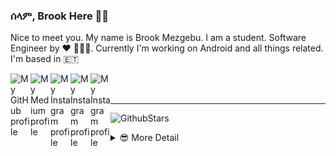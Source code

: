 ### ሰላም, Brook Here 👋🏾

Nice to meet you. My name is Brook Mezgebu. I am a student. Software Engineer by ♥ 👨🏾‍💻.
Currently I'm working on Android and all things related. I'm based in 🇪🇹

<a href="https://github.com/brookmg">
  <img width="32" align="left"
     alt="My GitHub profile"
     src="https://cdn.jsdelivr.net/npm/simple-icons@v3/icons/github.svg">
</a>
<a href="https://medium.com/@brookmezgebu">
  <img width="32" align="left"
     alt="My Medium profile"
     src="https://cdn.jsdelivr.net/npm/simple-icons@v3/icons/medium.svg">
</a>
<a href="https://www.instagram.com/brookmg8">
  <img width="32" align="left"
     alt="My Instagram profile"
     src="https://cdn.jsdelivr.net/npm/simple-icons@v3/icons/instagram.svg">
</a>
<a href="https://www.twitter.com/brook_mezgebu">
  <img width="32" align="left"
     alt="My Instagram profile"
     src="https://cdn.jsdelivr.net/npm/simple-icons@v3/icons/twitter.svg">
</a>
<a href="https://t.me/brookmg">
  <img width="32" align="left"
     alt="My Instagram profile"
     src="https://cdn.jsdelivr.net/npm/simple-icons@v3/icons/telegram.svg">
</a>
<br><br>
<hr/>

![GithubStars](https://github-readme-stats.vercel.app/api/?username=brookmg&show_icons=true&title_color=fff&icon_color=79ff97&text_color=9f9f9f&bg_color=151515)
  

<!-- [![Spotify](https://spotify-readme-plum.vercel.app/api/spotify-playing)](https://open.spotify.com/user/wqe3ges2o5xoao39bv0h065uf) -->

<!--
```diff
- !!! For all those dark-theme lovers out there, github doesn't 
- support markdown with custom background or text color 😞. 
- Make your voice heard on 👇🏾
[this issue](https://github.com/github/markup/issues/1373)
```
-->

<details>
<summary> 😎 More Detail </summary>


<!--START_SECTION:waka-->
![Profile Views](http://img.shields.io/badge/Profile%20Views-28-blue)

**🐱 My Github Data** 

> 🏆 1,028 Contributions in the Year 2020
 > 
> 📦 117.1 kB Used in Github's Storage 
 > 
> 💼 Opted to Hire
 > 
> 📜 47 Public Repositories
 > 
> 🔑 38 Private Repositories 

**I'm an Early 🐤** 

```text
🌞 Morning    158 commits    ██░░░░░░░░░░░░░░░░░░░░░░░   10.12% 
🌆 Daytime    650 commits    ██████████░░░░░░░░░░░░░░░   41.64% 
🌃 Evening    523 commits    ████████░░░░░░░░░░░░░░░░░   33.5% 
🌙 Night      230 commits    ███░░░░░░░░░░░░░░░░░░░░░░   14.73%

```
📅 **I'm Most Productive on Sunday** 

```text
Monday       256 commits    ████░░░░░░░░░░░░░░░░░░░░░   16.4% 
Tuesday      175 commits    ██░░░░░░░░░░░░░░░░░░░░░░░   11.21% 
Wednesday    144 commits    ██░░░░░░░░░░░░░░░░░░░░░░░   9.22% 
Thursday     214 commits    ███░░░░░░░░░░░░░░░░░░░░░░   13.71% 
Friday       220 commits    ███░░░░░░░░░░░░░░░░░░░░░░   14.09% 
Saturday     239 commits    ███░░░░░░░░░░░░░░░░░░░░░░   15.31% 
Sunday       313 commits    █████░░░░░░░░░░░░░░░░░░░░   20.05%

```


📊 **This Week I Spent My Time On** 

```text
⌚︎ Time Zone: Africa/Addis_Ababa

💬 Programming Languages: 
No Activity Tracked This Week

🔥 Editors: 
No Activity Tracked This Week

💻 Operating System: 
No Activity Tracked This Week

```

**I Mostly Code in Java** 

```text
Java                     23 repos            ████████░░░░░░░░░░░░░░░░░   32.39% 
JavaScript               22 repos            ███████░░░░░░░░░░░░░░░░░░   30.99% 
Kotlin                   9 repos             ███░░░░░░░░░░░░░░░░░░░░░░   12.68% 
TypeScript               4 repos             █░░░░░░░░░░░░░░░░░░░░░░░░   5.63% 
PHP                      3 repos             █░░░░░░░░░░░░░░░░░░░░░░░░   4.23%

```


**Timeline**

![Chart not found](https://github.com/brookmg/brookmg/blob/master/charts/bar_graph.png) 


<!--END_SECTION:waka-->
</details>

<!--
<details>
<summary>More...</summary>
### በቅርብ ቀን
</details>
-->
